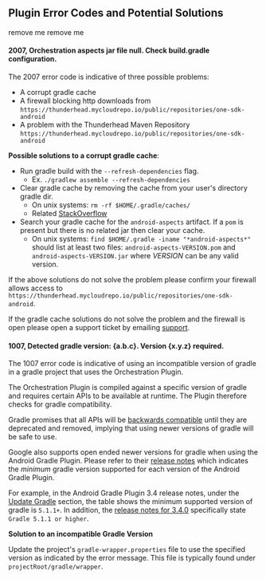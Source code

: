 ## Plugin Error Codes and Potential Solutions

remove me remove me
#### 2007, Orchestration aspects jar file null. Check build.gradle configuration.
The 2007 error code is indicative of three possible problems: 

* A corrupt gradle cache
* A firewall blocking http downloads from `https://thunderhead.mycloudrepo.io/public/repositories/one-sdk-android`
* A problem with the Thunderhead Maven Repository `https://thunderhead.mycloudrepo.io/public/repositories/one-sdk-android`

**Possible solutions to a corrupt gradle cache**:

* Run gradle build with the `--refresh-dependencies` flag. 
  * Ex. `./gradlew assemble --refresh-dependencies`
* Clear gradle cache by removing the cache from your user's directory gradle dir. 
  * On unix systems: `rm -rf $HOME/.gradle/caches/`
  * Related [StackOverflow](https://stackoverflow.com/questions/13565082/how-can-i-force-gradle-to-redownload-dependencies)
* Search your gradle cache for the `android-aspects` artifact. If a `pom` is present but there is no related jar then clear your cache.
  * On unix systems: `find $HOME/.gradle -iname "*android-aspects*"` should list at least two files: 
  `android-aspects-VERSION.pom` and `android-aspects-VERSION.jar` where _VERSION_ can be any valid version. 
  
If the above solutions do not solve the problem please confirm your firewall allows access to 
`https://thunderhead.mycloudrepo.io/public/repositories/one-sdk-android`.  

If the gradle cache solutions do not solve the problem and the firewall is open please open a support ticket
by emailing [support](mailto:onesupport@thunderhead.com).

#### 1007, Detected gradle version: {a.b.c}. Version {x.y.z} required.
The 1007 error code is indicative of using an incompatible version of gradle in a gradle project that uses the Orchestration Plugin.

The Orchestration Plugin is compiled against a specific version of gradle and requires certain APIs to be available at runtime.
The Plugin therefore checks for gradle compatibility.

Gradle promises that all APIs will be [backwards compatible](https://docs.gradle.org/current/userguide/feature_lifecycle.html#backwards_compatibility)
until they are deprecated and removed, implying that using newer versions of gradle will be safe to use.

Google also supports open ended newer versions for gradle when using the Android Gradle Plugin.  Please refer to their [release notes](https://developer.android.com/studio/releases/gradle-plugin) which indicates the _minimum_ gradle version supported for each version of the Android Gradle Plugin.

For example, in the Android Gradle Plugin 3.4 release notes, under the [Update Gradle](https://developer.android.com/studio/releases/gradle-plugin#updating-gradle) section, the table shows the minimum supported version of gradle is `5.1.1+`.  In addition, the [release notes for 3.4.0](https://developer.android.com/studio/releases/gradle-plugin#3-4-0) specifically state `Gradle 5.1.1 or higher`.

**Solution to an incompatible Gradle Version**

Update the project's `gradle-wrapper.properties` file to use the specified version as indicated by the error message. This file is typically found under `projectRoot/gradle/wrapper`. 


